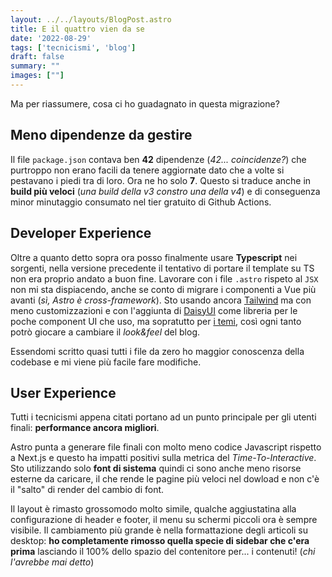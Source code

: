 ```yaml
---
layout: ../../layouts/BlogPost.astro
title: E il quattro vien da se
date: '2022-08-29'
tags: ['tecnicismi', 'blog']
draft: false
summary: ""
images: [""]
---
```


Ma per riassumere, cosa ci ho guadagnato in questa migrazione?

## Meno dipendenze da gestire
Il file `package.json` contava ben **42** dipendenze (_42... coincidenze?_) che purtroppo non erano facili da tenere aggiornate dato che a volte si pestavano i piedi tra di loro. Ora ne ho solo **7**. Questo si traduce anche in **build più veloci** (_una build della v3 constro una della v4_) e di conseguenza minor minutaggio consumato nel tier gratuito di Github Actions.

## Developer Experience
Oltre a quanto detto sopra ora posso finalmente usare **Typescript** nei sorgenti, nella versione precedente il tentativo di portare il template su TS non era proprio andato a buon fine. Lavorare con i file `.astro` rispeto al `JSX` non mi sta dispiacendo, anche se conto di migrare i componenti a Vue più avanti (_sì, Astro è cross-framework_). Sto usando ancora [Tailwind]() ma con meno customizzazioni e con l'aggiunta di [DaisyUI]() come libreria per le poche component UI che uso, ma sopratutto per [i temi](), così ogni tanto potrò giocare a cambiare il _look&feel_ del blog.

Essendomi scritto quasi tutti i file da zero ho maggior conoscenza della codebase e mi viene più facile fare modifiche.

## User Experience
Tutti i tecnicismi appena citati portano ad un punto principale per gli utenti finali: **performance ancora migliori**.

Astro punta a generare file finali con molto meno codice Javascript rispetto a Next.js e questo ha impatti positivi sulla metrica del _Time-To-Interactive_. Sto utilizzando solo **font di sistema** quindi ci sono anche meno risorse esterne da caricare, il che rende le pagine più veloci nel dowload e non c'è il "salto" di render del cambio di font.

Il layout è rimasto grossomodo molto simile, qualche aggiustatina alla configurazione di header e footer, il menu su schermi piccoli ora è sempre visibile. Il cambiamento più grande è nella formattazione degli articoli su desktop: **ho completamente rimosso quella specie di sidebar che c'era prima** lasciando il 100% dello spazio del contenitore per... i contenuti! (_chi l'avrebbe mai detto_)